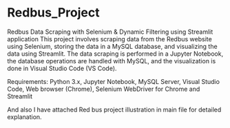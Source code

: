 # Redbus_Project
Redbus Data Scraping with Selenium &amp; Dynamic Filtering using Streamlit application
This project involves scraping data from the Redbus website using Selenium, storing the data in a MySQL database, and visualizing the data using Streamlit. The data scraping is performed in a Jupyter Notebook, the database operations are handled with MySQL, and the visualization is done in Visual Studio Code (VS Code).

Requirements: Python 3.x, Jupyter Notebook, MySQL Server, Visual Studio Code, Web browser (Chrome), Selenium WebDriver for Chrome and Streamlit

And also I have attached Red bus project illustration in main file for detailed explanation.
